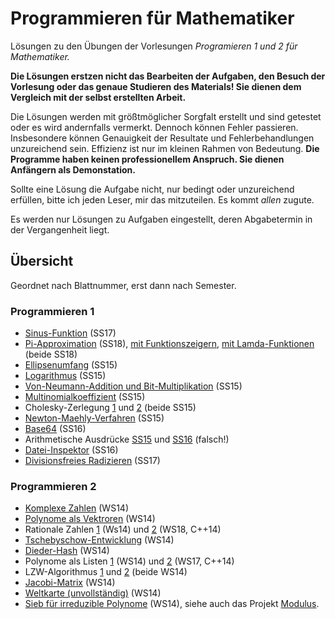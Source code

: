 # Programmieren für Mathematiker
Lösungen zu den Übungen der Vorlesungen *Programieren 1 und 2 für Mathematiker.*

**Die Lösungen erstzen nicht das Bearbeiten der Aufgaben, den Besuch der Vorlesung oder das genaue Studieren des Materials! Sie dienen dem Vergleich mit der selbst erstellten Arbeit.**

Die Lösungen werden mit größtmöglicher Sorgfalt erstellt und sind getestet oder es wird andernfalls vermerkt.
Dennoch können Fehler passieren. Insbesondere können Genauigkeit der Resultate und Fehlerbehandlungen unzureichend sein.
Effizienz ist nur im kleinen Rahmen von Bedeutung. **Die Programme haben keinen professionellem Anspruch. Sie dienen Anfängern als Demonstation.**

Sollte eine Lösung die Aufgabe nicht, nur bedingt oder unzureichend erfüllen, bitte ich jeden Leser, mir das mitzuteilen. Es kommt *allen* zugute.

Es werden nur Lösungen zu Aufgaben eingestellt, deren Abgabetermin in der Vergangenheit liegt.

## Übersicht

Geordnet nach Blattnummer, erst dann nach Semester.

### Programmieren 1

* [Sinus-Funktion](Prog1/SS17/blatt01.cpp) (SS17)
* [Pi-Approximation](Prog1/SS18/blatt02.cpp) (SS18), [mit Funktionszeigern](Prog1/SS18/blatt02_func_param.cpp), [mit Lamda-Funktionen](Prog1/SS18/blatt02_lambda.cpp) (beide SS18)
* [Ellipsenumfang](Prog1/SS15/blatt03.cpp) (SS15)
* [Logarithmus](Prog1/SS15/blatt04.cpp) (SS15)
* [Von-Neumann-Addition und Bit-Multiplikation](Prog1/SS15/blatt05.cpp) (SS15)
* [Multinomialkoeffizient](Prog1/SS15/blatt06.cpp) (SS15)
* Cholesky-Zerlegung [1](Prog1/SS15/blatt07_Variante1.cpp) und [2](Prog1/SS15/blatt07_Variante2.cpp) (beide SS15)
* [Newton-Maehly-Verfahren](Prog1/SS15/blatt08.cpp) (SS15)
* [Base64](Prog1/SS16/blatt08.cpp) (SS16)
* Arithmetische Ausdrücke [SS15](Prog1/SS15/blatt09.cpp) und [SS16](Prog1/SS16/blatt09.cpp) (falsch!)
* [Datei-Inspektor](Prog1/SS16/blatt11.cpp) (SS16)
* [Divisionsfreies Radizieren](Prog1/SS17/blatt10.cpp) (SS17)

### Programmieren 2

* [Komplexe Zahlen](Prog2/WS14/blatt01.cpp) (WS14)
* [Polynome als Vektroren](Prog2/WS14/blatt02.cpp) (WS14)
* Rationale Zahlen [1](Prog2/WS14/blatt03.cpp) (Ws14) und [2](Prog2/WS18/blatt05.cpp) (WS18, C++14)
* [Tschebyschow-Entwicklung](Prog2/WS14/blatt04.cpp) (WS14)
* [Dieder-Hash](Prog2/WS14/blatt05.cpp) (WS14)
* Polynome als Listen [1](Prog2/WS14/blatt06_a.cpp) (WS14) und [2](Prog2/WS17/blatt06.cpp) (WS17, C++14)
* LZW-Algorithmus [1](Prog2/WS14/blatt07_a.cpp) und [2](Prog2/WS14/blatt07_a_neu.cpp) (beide WS14)
* [Jacobi-Matrix](Prog2/WS14/blatt08.cpp) (WS14)
* [Weltkarte (unvollständig)](Prog2/WS14/blatt10.cpp) (WS14)
* [Sieb für irreduzible Polynome](Prog2/WS14/blatt12.cpp) (WS14), siehe auch das Projekt [Modulus](http://github.com/Bolpat/Modulus).
